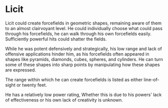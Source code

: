 # Licit
Licit could create forcefields in geometric shapes, remaining aware of them to an almost clairvoyant level. He could individually choose what could pass through his forcefields, he can walk through his own forcefields easily. Sufficiently powerful hits could shatter the fields.

While he was potent defensively and strategically, his low range and lack of offensive applications hinder him, as his forcefields often appeared in shapes like pyramids, diamonds, cubes, spheres, and cylinders. He can turn some of these shapes into sharp points by manipulating how these shapes are expressed.

The range within which he can create forcefields is listed as either line-of-sight or twenty feet.

He has a relatively low power rating, Whether this is due to his powers' lack of effectiveness or his own lack of creativity is unknown.
